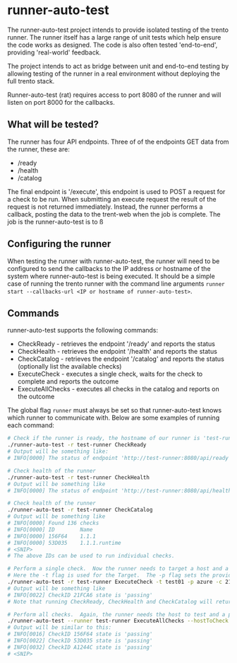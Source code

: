 # runner-auto-test

The runner-auto-test project intends to provide isolated testing of the trento runner.  The runner itself has a large range of unit tests which help ensure the code works as designed.  The code is also often tested 'end-to-end', providing 'real-world' feedback.  

The project intends to act as bridge between unit and end-to-end testing by allowing testing of the runner in a real environment without deploying the full trento stack.

Runner-auto-test (rat) requires access to port 8080 of the runner and will listen on port 8000 for the callbacks.

## What will be tested?

The runner has four API endpoints.  Three of of the endpoints GET data from the runner, these are:

* /ready
* /health
* /catalog

The final endpoint is '/execute', this endpoint is used to POST a request for a check to be run.  When submitting an execute request the result of the request is not returned immediately.  Instead, the runner performs a callback, posting the data to the trent-web when the job is complete.  The job is the runner-auto-test is to ß

## Configuring the runner

When testing the runner with runner-auto-test, the runner will need to be configured to send the callbacks to the IP address or hostname of the system where runner-auto-test is being executed.  It should be a simple case of running the trento runner with the command line arguments `runner start --callbacks-url <IP or hostname of runner-auto-test>`.

## Commands

runner-auto-test supports the following commands:

* CheckReady - retrieves the endpoint '/ready' and reports the status
* CheckHealth - retrieves the endpoint '/health' and reports the status
* CheckCatalog - retrieves the endpoint '/catalog' and reports the status (optionally list the available checks)
* ExecuteCheck - executes a single check, waits for the check to complete and reports the outcome
* ExecuteAllChecks - executes all checks in the catalog and reports on the outcome

The global flag `runner` must always be set so that runner-auto-test knows which runner to communicate with.  Below are some examples of running each command:

```bash
# Check if the runner is ready, the hostname of our runner is 'test-runner'.  Runner is set as a global variable so is required before the 'CheckReady' command and can be expressed as '-r' or '--runner'
./runner-auto-test -r test-runner CheckReady
# Output will be something like:
# INFO[0000] The status of endpoint 'http://test-runner:8080/api/ready' is 'true'

# Check health of the runner
./runner-auto-test -r test-runner CheckHealth
# Output will be something like
# INFO[0000] The status of endpoint 'http://test-runner:8080/api/health' is 'ok'

# Check health of the runner
./runner-auto-test -r test-runner CheckCatalog
# Output will be something like
# INFO[0000] Found 136 checks                             
# INFO[0000] ID        Name
# INFO[0000] 156F64    1.1.1
# INFO[0000] 53D035    1.1.1.runtime
# <SNIP>
# The above IDs can be used to run individual checks.

# Perform a single check.  Now the runner needs to target a host and a provider type.  The following example shows testing a system with the hostname 'test01' running on Azure.
# Here the -t flag is used for the Target.  The -p flag sets the provider and -c sets the check ID
./runner-auto-test -r test-runner ExecuteCheck -t test01 -p azure -c 21FCA6
# Output will be something like
# INFO[0022] CheckID 21FCA6 state is 'passing'
# Note that running CheckReady, CheckHealth and CheckCatalog will return very quickly but executing checks takes longer!

# Perform all checks.  Again, the runner needs the host to test and a provider, we don't need a check ID when running all checks.
./runner-auto-test --runner test-runner ExecuteAllChecks --hostToCheck test01 --provider azure
# Output will be similar to this:
# INFO[0016] CheckID 156F64 state is 'passing'            
# INFO[0022] CheckID 53D035 state is 'passing' 
# INFO[0032] CheckID A1244C state is 'passing' 
# <SNIP>
```

